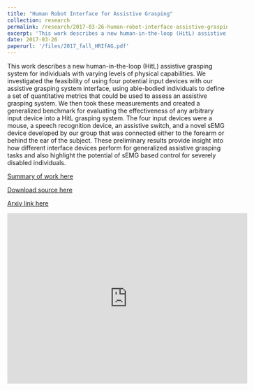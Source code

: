 ```yaml
---
title: "Human Robot Interface for Assistive Grasping"
collection: research
permalink: /research/2017-03-26-human-robot-interface-assistive-grasping
excerpt: 'This work describes a new human-in-the-loop (HitL) assistive grasping system for individuals with varying levels of physical capabilities. We investigated the feasibility of using four potential input devices with our assistive grasping system interface, using able-bodied individuals to define a set of quantitative metrics that could be used to assess an assistive grasping system. We then took these measurements and created a generalized benchmark for evaluating the effectiveness of any arbitrary input device into a HitL grasping system. The four input devices were a mouse, a speech recognition device, an assistive switch, and a novel sEMG device developed by our group that was connected either to the forearm or behind the ear of the subject. These preliminary results provide insight into how different interface devices perform for generalized assistive grasping tasks and also highlight the potential of sEMG based control for severely disabled individuals.'
date: 2017-03-26
paperurl: '/files/2017_fall_HRIfAG.pdf'
---
```

This work describes a new human-in-the-loop (HitL) assistive grasping system for individuals with varying levels of physical capabilities. We investigated the feasibility of using four potential input devices with our assistive grasping system interface, using able-bodied individuals to define a set of quantitative metrics that could be used to assess an assistive grasping system. We then took these measurements and created a generalized benchmark for evaluating the effectiveness of any arbitrary input device into a HitL grasping system. The four input devices were a mouse, a speech recognition device, an assistive switch, and a novel sEMG device developed by our group that was connected either to the forearm or behind the ear of the subject. These preliminary results provide insight into how different interface devices perform for generalized assistive grasping tasks and also highlight the potential of sEMG based control for severely disabled individuals.

[Summary of work here](http://crlab.cs.columbia.edu/HumanRobotInterfaceforAssistiveGrasping/)

[Download source here](https://github.com/crlab/crui_mico_ws)

[Arxiv link here](#)

<iframe width="550" height="390" src="https://www.youtube.com/embed/vsJwSkVBtkY" frameborder="0" allowfullscreen></iframe>
